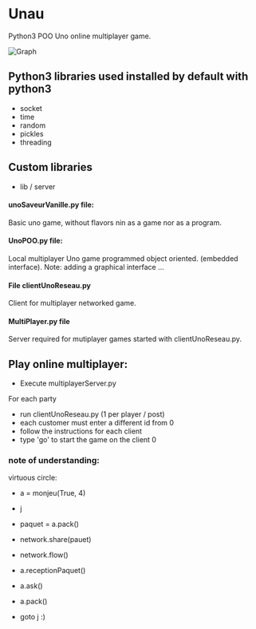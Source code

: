 # Unau
Python3 POO Uno online multiplayer game.

![Graph](http://www.tuks.ovh/github_webpages/Unau-no-rezo/Capture.png)

## Python3 libraries used installed by default with python3
- socket
- time
- random
- pickles
- threading

## Custom libraries
- lib / server

#### unoSaveurVanille.py file:
Basic uno game, without flavors nin as a game nor as a program.

#### UnoPOO.py file:
Local multiplayer Uno game programmed object oriented. (embedded interface).
Note: adding a graphical interface ...

#### File clientUnoReseau.py
Client for multiplayer networked game.

#### MultiPlayer.py file
Server required for mutiplayer games started with clientUnoReseau.py.
  
## Play online multiplayer:
  - Execute multiplayerServer.py

For each party
  - run clientUnoReseau.py (1 per player / post)
  - each customer must enter a different id from 0
  - follow the instructions for each client
  - type 'go' to start the game on the client 0


### note of understanding:

  virtuous circle:

  - a = monjeu(True, 4)

  - j
  
  - paquet = a.pack()
  
  - network.share(pauet)
  
  - network.flow()
  
  - a.receptionPaquet()
  
  - a.ask()
  
  - a.pack()

  - goto j :)
